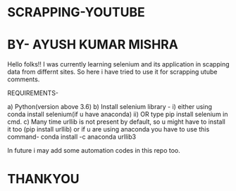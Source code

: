 # SCRAPPING-YOUTUBE

# BY- AYUSH KUMAR MISHRA
Hello folks!! I was currently learning selenium and its application in scapping data from differnt sites.
So here i have tried to use it for scrapping utube comments.

REQUIREMENTS-

a) Python(version above 3.6)
b) Install selenium library -
   i) either using conda install selenium(if u have anaconda)
   ii) OR type pip install selenium in cmd.
c) Many time urllib is not present by default, so u might have to install it too (pip install urllib)
    or if u are using anaconda you have to use this command- conda install -c anaconda urllib3

In future i may add some automation codes in this repo too. 

# THANKYOU